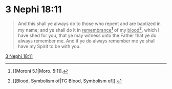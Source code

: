 # 3 Nephi 18:11

> And this shall ye always do to those who repent and are baptized in my name; and ye shall do it in <u>remembrance</u>[^a] of my <u>blood</u>[^b], which I have shed for you, that ye may witness unto the Father that ye do always remember me. And if ye do always remember me ye shall have my Spirit to be with you.

[3 Nephi 18:11](https://www.churchofjesuschrist.org/study/scriptures/bofm/3-ne/18?lang=eng&id=p11#p11)


[^a]: [[Moroni 5.1|Moro. 5:1]].  
[^b]: [[Blood, Symbolism of|TG Blood, Symbolism of]].  
